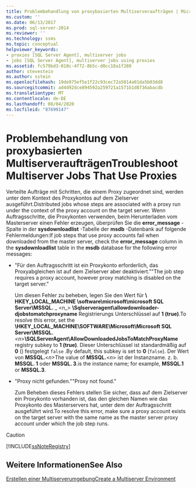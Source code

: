 ```yaml
---
title: Problembehandlung von proxybasierten Multiserveraufträgen | Microsoft-Dokumentation
ms.custom: ''
ms.date: 06/13/2017
ms.prod: sql-server-2014
ms.reviewer: ''
ms.technology: ssms
ms.topic: conceptual
helpviewer_keywords:
- proxies [SQL Server Agent], multiserver jobs
- jobs [SQL Server Agent], multiserver jobs using proxies
ms.assetid: fc579bd3-010c-4f72-8b5c-d0cc18a1f280
author: stevestein
ms.author: sstein
ms.openlocfilehash: 19de975ef5e1f22c93cec72a5014a01da5b03dd8
ms.sourcegitcommit: ad4d92dce894592a259721a1571b1d8736abacdb
ms.translationtype: MT
ms.contentlocale: de-DE
ms.lasthandoff: 08/04/2020
ms.locfileid: "87699147"
---
```

# <a name="troubleshoot-multiserver-jobs-that-use-proxies"></a><span data-ttu-id="7a58f-102">Problembehandlung von proxybasierten Multiserveraufträgen</span><span class="sxs-lookup"><span data-stu-id="7a58f-102">Troubleshoot Multiserver Jobs That Use Proxies</span></span>
  <span data-ttu-id="7a58f-103">Verteilte Aufträge mit Schritten, die einem Proxy zugeordnet sind, werden unter dem Kontext des Proxykontos auf dem Zielserver ausgeführt.</span><span class="sxs-lookup"><span data-stu-id="7a58f-103">Distributed jobs whose steps are associated with a proxy run under the context of the proxy account on the target server.</span></span> <span data-ttu-id="7a58f-104">Wenn Auftragsschritte, die Proxykonten verwenden, beim Herunterladen vom Masterserver einen Fehler erzeugen, überprüfen Sie die **error_message** -Spalte in der **sysdownloadlist** -Tabelle der **msdb** -Datenbank auf folgende Fehlermeldungen:</span><span class="sxs-lookup"><span data-stu-id="7a58f-104">If job steps that use proxy accounts fail when downloaded from the master server, check the **error_message** column in the **sysdownloadlist** table in the **msdb** database for the following error messages:</span></span>  
  
-   <span data-ttu-id="7a58f-105">"Für den Auftragsschritt ist ein Proxykonto erforderlich, das Proxyabgleichen ist auf dem Zielserver aber deaktiviert."</span><span class="sxs-lookup"><span data-stu-id="7a58f-105">"The job step requires a proxy account, however proxy matching is disabled on the target server."</span></span>  
  
     <span data-ttu-id="7a58f-106">Um diesen Fehler zu beheben, legen Sie den Wert für **\ HKEY_LOCAL_MACHINE \software\microsoft\microsoft SQL Server\MSSQL.** _ \<n_> **\Sqlserveragent\allowdownloader-djobstomatchproxyname** Registrierungs Unterschlüssel auf **1 (true)**.</span><span class="sxs-lookup"><span data-stu-id="7a58f-106">To resolve this error, set the **\HKEY_LOCAL_MACHINE\SOFTWARE\Microsoft\Microsoft SQL Server\MSSQL.**_\<n_>**\SQLServerAgent\AllowDownloadedJobsToMatchProxyName** registry subkey to **1 (true)**.</span></span> <span data-ttu-id="7a58f-107">Dieser Unterschlüssel ist standardmäßig auf **0** () festgelegt `false` .</span><span class="sxs-lookup"><span data-stu-id="7a58f-107">By default, this subkey is set to **0** (`false`).</span></span> <span data-ttu-id="7a58f-108">Der Wert von **MSSQL.**\<*n*></span><span class="sxs-lookup"><span data-stu-id="7a58f-108">The value of **MSSQL.**\<*n*></span></span> <span data-ttu-id="7a58f-109">ist der Instanzname. z. b. **MSSQL. 1** oder **MSSQL. 3**.</span><span class="sxs-lookup"><span data-stu-id="7a58f-109">is the instance name; for example, **MSSQL.1** or **MSSQL.3**.</span></span>  
  
-   <span data-ttu-id="7a58f-110">"Proxy nicht gefunden."</span><span class="sxs-lookup"><span data-stu-id="7a58f-110">"Proxy not found."</span></span>  
  
     <span data-ttu-id="7a58f-111">Zum Beheben dieses Fehlers stellen Sie sicher, dass auf dem Zielserver ein Proxykonto vorhanden ist, das den gleichen Namen wie das Proxykonto des Masterservers hat, unter dem der Auftragsschritt ausgeführt wird.</span><span class="sxs-lookup"><span data-stu-id="7a58f-111">To resolve this error, make sure a proxy account exists on the target server with the same name as the master server proxy account under which the job step runs.</span></span>  
  
> [!CAUTION]  
>  [!INCLUDE[ssNoteRegistry](../../includes/ssnoteregistry-md.md)]  
  
## <a name="see-also"></a><span data-ttu-id="7a58f-112">Weitere Informationen</span><span class="sxs-lookup"><span data-stu-id="7a58f-112">See Also</span></span>  
 [<span data-ttu-id="7a58f-113">Erstellen einer Multiserverumgebung</span><span class="sxs-lookup"><span data-stu-id="7a58f-113">Create a Multiserver Environment</span></span>](create-a-multiserver-environment.md)  
  
  
